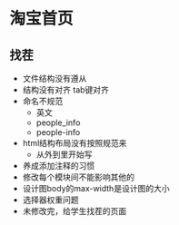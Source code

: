 # 淘宝首页

## 找茬
- 文件结构没有遵从 
- 结构没有对齐 tab键对齐
- 命名不规范
	- 英文
	- people_info
	- people-info
- html结构布局没有按照规范来
	- 从外到里开始写
- 养成添加注释的习惯
- 修改每个模块间不能影响其他的
- 设计图body的max-width是设计图的大小
- 选择器权重问题
- 未修改完，给学生找茬的页面